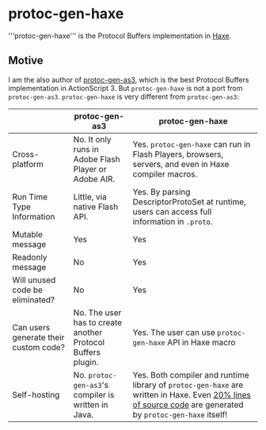 protoc-gen-haxe
===============

'''protoc-gen-haxe''' is the Protocol Buffers implementation in [Haxe](http://www.haxe.org/).

## Motive

I am the also author of [protoc-gen-as3](https://code.google.com/p/protoc-gen-as3/),
which is the best Protocol Buffers implementation in ActionScript 3.
But `protoc-gen-haxe` is not a port from `protoc-gen-as3`.
`protoc-gen-haxe` is very different from `protoc-gen-as3`:

| | protoc-gen-as3 | protoc-gen-haxe |
| ------------- | ------------- | ----- |
| Cross-platform | No. It only runs in Adobe Flash Player or Adobe AIR. | Yes. `protoc-gen-haxe` can run in Flash Players, browsers, servers, and even in Haxe compiler macros. |
| Run Time Type Information | Little, via native Flash API. | Yes. By parsing DescriptorProtoSet at runtime, users can access full information in `.proto`. |
| Mutable message | Yes | Yes |
| Readonly message | No | Yes |
| Will unused code be eliminated? | No | Yes |
| Can users generate their custom code? | No. The user has to create another Protocol Buffers plugin. | Yes. The user can use `protoc-gen-haxe` API in Haxe macro |
| Self-hosting | No. `protoc-gen-as3`'s compiler is written in Java. | Yes. Both compiler and runtime library of `protoc-gen-haxe` are written in Haxe. Even [20% lines of source code](https://github.com/Atry/protoc-gen-haxe/tree/master/haxelib-release/com/dongxiguo/protobuf/compiler/bootstrap) are generated by `protoc-gen-haxe` itself! |

